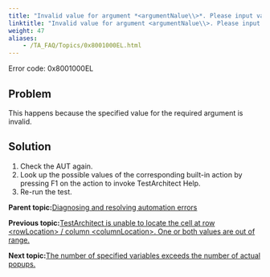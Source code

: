 ```yaml
--- 
title: "Invalid value for argument *<argumentNalue\\>*. Please input valid data."
linktitle: "Invalid value for argument <argumentNalue\\>. Please input valid data."
weight: 47
aliases: 
    - /TA_FAQ/Topics/0x8001000EL.html
---
```


Error code: 0x8001000EL

## Problem

This happens because the specified value for the required argument is invalid.

## Solution

1.  Check the AUT again.
2.  Look up the possible values of the corresponding built-in action by pressing F1 on the action to invoke TestArchitect Help.
3.  Re-run the test.

**Parent topic:**[Diagnosing and resolving automation errors](/TA_FAQ/Topics/faq.automation_error.html)

**Previous topic:**[TestArchitect is unable to locate the cell at row <rowLocation\> / column <columnLocation\>. One or both values are out of range.](/TA_FAQ/Topics/0x80010402L-2.html)

**Next topic:**[The number of specified variables exceeds the number of actual popups.](/TA_FAQ/Topics/0x8001000EL-1.html)

